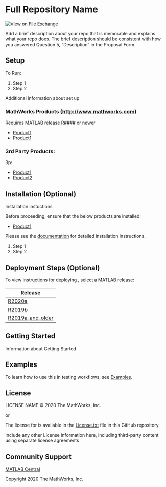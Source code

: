 # Full Repository Name <!-- This is the "Title of the contribution" that was approved during the Community Contribution Review Process --> 


[![View <File Exchange Title> on File Exchange](https://www.mathworks.com/matlabcentral/images/matlab-file-exchange.svg)](https://www.mathworks.com/matlabcentral/fileexchange/####-file-exchange-title)  <!-- Add this icon to the README if this repo also appears on File Exchange via the "Connect to GitHub" feature --> 


Add a brief description about your repo that is memorable and explains what your repo does.  The brief description should be consistent with how you answered Question 5, “Description” in the Proposal Form

<!--- If your project includes a visualation or any images or an App please include a screenshot in this README --->


## Setup 
To Run:
1. Step 1
2. Step 2

Additional information about set up

### MathWorks Products (http://www.mathworks.com)

Requires MATLAB release R#### or newer
- [Product1](https://url-to-product1)
- [Product1](https://url-to-product1)

### 3rd Party Products:
3p:
- [Product1](https://url-to-product1)
- [Product2](https://url-to-product2)


## Installation (Optional)
Installation instuctions

Before proceeding, ensure that the below products are installed:  
* [Product1](https://url-to-product1) 


Please see the [documentation](Documentation/Installation.md) for detailed installation instructions. 
<!--- Make sure you have a Installation.md document in the Documentation folder if you are to follow this formatting --->

1. Step 1
2. Step 2

## Deployment Steps (Optional) 

To view instructions for deploying <insert repo name>, select a MATLAB release: 
<!--- This is for Repos that utillize Releases in GitHub --->

| Release |
| ------- |
| [R2020a](releases/R2020a/README.md) |
| [R2019b](releases/R2019b/README.md) |
| [R2019a\_and\_older](releases/R2019a_and_older/README.md) |

## Getting Started 
Information about Getting Started
<!--- List or link to any relevent Documentation to help the user Get Started --->


## Examples
To learn how to use this in testing workflows, see [Examples](/examples/). 
<!--- Make sure you have a repo set up correctly if you are to follow this formatting --->

## License
<!--- Make sure you have a License.txt within your Repo --->
LICENSE NAME © 2020 The MathWorks, Inc.

or

The license for <insert repo name> is available in the [License.txt](License.txt) file in this GitHub repository.


Include any other License information here, including third-party content using separate license agreements 


## Community Support
[MATLAB Central](https://www.mathworks.com/matlabcentral)


Copyright 2020 The MathWorks, Inc.


<!--- Do not forget to the add the SECURITY.md to this repo --->
<!--- Add Topics #Topics to your Repo such as #MATLAB  --->





<!--- This is my comment --->











<!-- Include any Trademarks if this is the first time mentioning trademarked products (For Example:  MATLAB&reg; Simulink&reg; Trademark&trade; Simulink Test&#8482;) --> 

